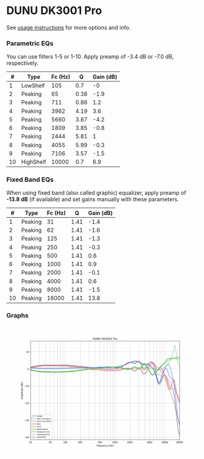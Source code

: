 # DUNU DK3001 Pro
See [usage instructions](https://github.com/jaakkopasanen/AutoEq#usage) for more options and info.

### Parametric EQs
You can use filters 1-5 or 1-10. Apply preamp of -3.4 dB or -7.0 dB, respectively.

|   # | Type      |   Fc (Hz) |    Q |   Gain (dB) |
|-----|-----------|-----------|------|-------------|
|   1 | LowShelf  |       105 | 0.7  |        -0   |
|   2 | Peaking   |        65 | 0.38 |        -1.9 |
|   3 | Peaking   |       711 | 0.86 |         1.2 |
|   4 | Peaking   |      3962 | 4.19 |         3.6 |
|   5 | Peaking   |      5660 | 3.87 |        -4.2 |
|   6 | Peaking   |      1809 | 3.85 |        -0.8 |
|   7 | Peaking   |      2444 | 5.81 |         1   |
|   8 | Peaking   |      4055 | 5.99 |        -0.3 |
|   9 | Peaking   |      7106 | 3.57 |        -1.5 |
|  10 | HighShelf |     10000 | 0.7  |         6.9 |

### Fixed Band EQs
When using fixed band (also called graphic) equalizer, apply preamp of **-13.8 dB** (if available) and set gains manually with these parameters.

|   # | Type    |   Fc (Hz) |    Q |   Gain (dB) |
|-----|---------|-----------|------|-------------|
|   1 | Peaking |        31 | 1.41 |        -1.4 |
|   2 | Peaking |        62 | 1.41 |        -1.6 |
|   3 | Peaking |       125 | 1.41 |        -1.3 |
|   4 | Peaking |       250 | 1.41 |        -0.3 |
|   5 | Peaking |       500 | 1.41 |         0.6 |
|   6 | Peaking |      1000 | 1.41 |         0.9 |
|   7 | Peaking |      2000 | 1.41 |        -0.1 |
|   8 | Peaking |      4000 | 1.41 |         0.6 |
|   9 | Peaking |      8000 | 1.41 |        -1.5 |
|  10 | Peaking |     16000 | 1.41 |        13.8 |

### Graphs
![](./DUNU%20DK3001%20Pro.png)
